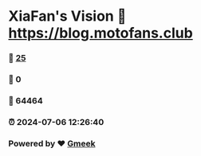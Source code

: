 # XiaFan's Vision :link: https://blog.motofans.club 
### :page_facing_up: [25](https://blog.motofans.club/tag.html) 
### :speech_balloon: 0 
### :hibiscus: 64464 
### :alarm_clock: 2024-07-06 12:26:40 
### Powered by :heart: [Gmeek](https://github.com/Meekdai/Gmeek)
